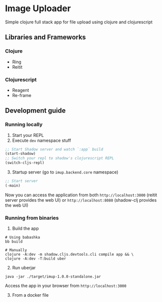 # Image Uploader

Simple clojure full stack app for file upload using clojure and clojurescript


## Libraries and Frameworks

### Clojure
- Ring
- Reitit

### Clojurescript
- Reagent
- Re-frame

## Development guide

### Running locally

1. Start your REPL
2. Execute `dev` namespace stuff
```clojure
;; Start Shadow server and watch `:app` build
(start-shadow)
;; Switch your repl to shadow's clojurescript REPL
(switch-cljs-repl)
```
3. Startup server (go to `imup.backend.core` namespace)
```clojure
;; Start server
(-main)
```


Now you can access the application from both `http://localhost:3000`
(reitit server provides the web UI) or `http://localhost:8080`
(shadow-clj provides the web UI)

### Running from binaries

1. Build the app
```shell
# Using babashka
bb build

# Manually
clojure -A:dev -m shadow.cljs.devtools.cli compile app && \
clojure -A:dev -T:build uber
```

2. Run uberjar
```shell
java -jar ./target/imup-1.0.0-standalone.jar
```

Access the app in your browser from `http://localhost:3000`

3. From a docker file

[//]: # (TODO: Dockerfile to run the app)
[//]: # (TODO: Dockerfile to run tests)